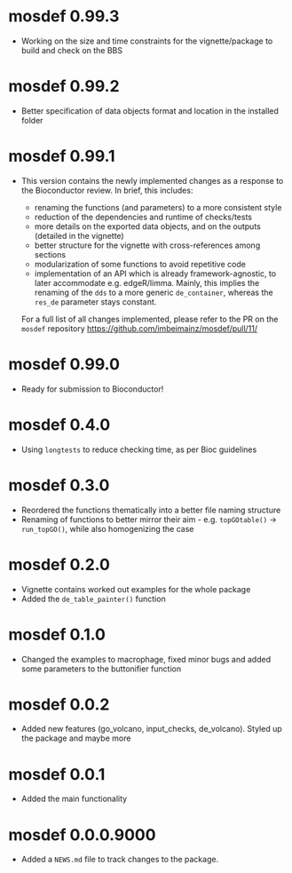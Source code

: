 # mosdef 0.99.3

* Working on the size and time constraints for the vignette/package to build and check on the BBS

# mosdef 0.99.2

* Better specification of data objects format and location in the installed folder

# mosdef 0.99.1

* This version contains the newly implemented changes as a response to the Bioconductor review.
  In brief, this includes:
  - renaming the functions (and parameters) to a more consistent style
  - reduction of the dependencies and runtime of checks/tests
  - more details on the exported data objects, and on the outputs (detailed in the vignette)
  - better structure for the vignette with cross-references among sections
  - modularization of some functions to avoid repetitive code
  - implementation of an API which is already framework-agnostic, to later accommodate e.g. edgeR/limma.
    Mainly, this implies the renaming of the `dds` to a more generic `de_container`, whereas the `res_de`
    parameter stays constant.
  
  For a full list of all changes implemented, please refer to the PR on the `mosdef`
  repository https://github.com/imbeimainz/mosdef/pull/11/
  

# mosdef 0.99.0

* Ready for submission to Bioconductor!

# mosdef 0.4.0

* Using `longtests` to reduce checking time, as per Bioc guidelines

# mosdef 0.3.0

* Reordered the functions thematically into a better file naming structure
* Renaming of functions to better mirror their aim - e.g. `topGOtable()` -> 
  `run_topGO()`, while also homogenizing the case

# mosdef 0.2.0

* Vignette contains worked out examples for the whole package
* Added the `de_table_painter()` function

# mosdef 0.1.0

* Changed the examples to macrophage, fixed minor bugs and added some parameters to the buttonifier function

# mosdef 0.0.2 

* Added new features (go_volcano, input_checks, de_volcano). Styled up the package and maybe more

# mosdef 0.0.1

* Added the main functionality

# mosdef 0.0.0.9000

* Added a `NEWS.md` file to track changes to the package.
